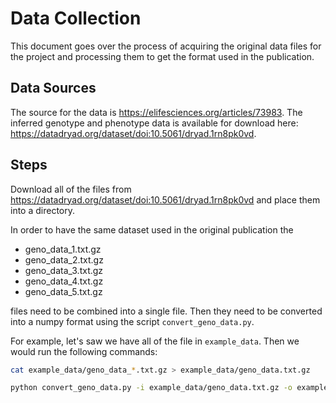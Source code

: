 # Data Collection

This document goes over the process of acquiring the original data files for the project and processing them to get the format used in the publication.

## Data Sources

The source for the data is https://elifesciences.org/articles/73983. The inferred genotype and phenotype data is available for download here: https://datadryad.org/dataset/doi:10.5061/dryad.1rn8pk0vd.

## Steps

Download all of the files from https://datadryad.org/dataset/doi:10.5061/dryad.1rn8pk0vd and place them into a directory.

In order to have the same dataset used in the original publication the

- geno_data_1.txt.gz
- geno_data_2.txt.gz
- geno_data_3.txt.gz
- geno_data_4.txt.gz
- geno_data_5.txt.gz

files need to be combined into a single file. Then they need to be converted into a numpy format using the script `convert_geno_data.py`.

For example, let's saw we have all of the file in `example_data`. Then we would run the following commands:

```bash
cat example_data/geno_data_*.txt.gz > example_data/geno_data.txt.gz

python convert_geno_data.py -i example_data/geno_data.txt.gz -o example_data/merged_geno_data.npy
```
